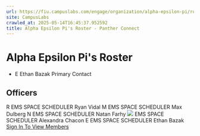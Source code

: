 ```yaml
---
url: https://fiu.campuslabs.com/engage/organization/alpha-epsilon-pi/roster
site: CampusLabs
crawled_at: 2025-05-14T16:45:37.952592
title: Alpha Epsilon Pi's Roster - Panther Connect
---
```


#  Alpha Epsilon Pi's Roster 
  * E
Ethan Bazak
Primary Contact


##  Officers 
R
EMS SPACE SCHEDULER
Ryan Vidal
M
EMS SPACE SCHEDULER
Max Dulberg
N
EMS SPACE SCHEDULER
Natan Farhy
![](https://se-images.campuslabs.com/clink/images/fe5b6879-4db5-45df-869f-17bd48de39abc7d50609-81ed-48ba-ba3e-43aea004a535.png?preset=small-sq)
EMS SPACE SCHEDULER
Alexandra Chacon
E
EMS SPACE SCHEDULER
Ethan Bazak
[Sign In To View Members](https://fiu.campuslabs.com/engage/account/login?returnUrl=/engage/organization/alpha-epsilon-pi/roster)
